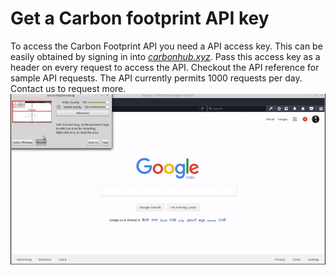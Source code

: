 # Get a Carbon footprint API key
To access the Carbon Footprint API you need a API access key. This can be easily obtained by signing in into *[carbonhub.xyz](https://carbonhub.xyz)*. Pass this access key as a header on every request to access the API. Checkout the API reference for sample API requests. The API currently permits 1000 requests per day. Contact us to request more.
![api key](./gif/api.gif)

